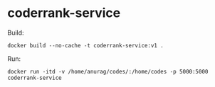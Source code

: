 # coderrank-service

Build:

```docker build --no-cache -t coderrank-service:v1 .```

Run:

```docker run -itd -v /home/anurag/codes/:/home/codes -p 5000:5000 coderrank-service```
